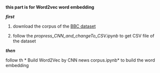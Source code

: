 **this part is for Word2vec word embedding**

***first***
1. download the corpus of the [BBC dataset](http://mlg.ucd.ie/datasets/bbc.html) 

2. follow the *propress_CNN_and_changeTo_CSV.ipynb* to get CSV file of the dataset

***then***

follow th * Build Word2Vec by CNN news corpus.ipynb* to build the word embedding 

